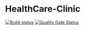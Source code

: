 # HealthCare-Clinic

[![Build status](https://dev.azure.com/igorroncevic/psw-healthcare-clinic/_apis/build/status/psw-healthcare-clinic-ASP.NET%20Core-CI)](https://dev.azure.com/igorroncevic/psw-healthcare-clinic/_build/latest?definitionId=2)
[![Quality Gate Status](https://sonarcloud.io/api/project_badges/measure?project=HealthCare-Clinic&metric=alert_status)](https://sonarcloud.io/dashboard?id=HealthCare-Clinic)
